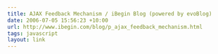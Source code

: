 ```yaml
---
title: AJAX Feedback Mechanism / iBegin Blog (powered by evoBlog)
date: 2006-07-05 15:56:23 +10:00
url: http://www.ibegin.com/blog/p_ajax_feedback_mechanism.html
tags: javascript
layout: link
---
```

